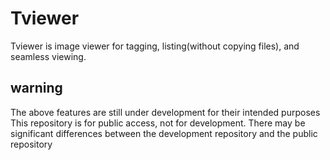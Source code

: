 # Tviewer
Tviewer is image viewer for tagging, listing(without copying files), and seamless viewing.


## warning
The above features are still under development for their intended purposes
This repository is for public access, not for development.
There may be significant differences between the development repository and the public repository
